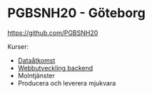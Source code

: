 # PGBSNH20 - Göteborg

<https://github.com/PGBSNH20>

Kurser:
* [Dataåtkomst](https://pgbsnh20.github.io/PGBSNH20-dataatkomst/)
* [Webbutveckling backend](https://pgbsnh20.github.io/PGBSNH20-backendweb/)
* Molntjänster
* Producera och leverera mjukvara
